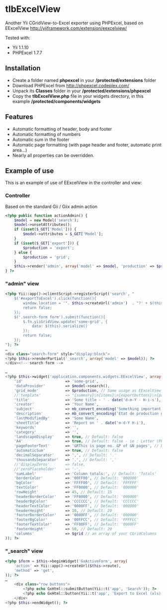 tlbExcelView
============

Another Yii CGridView-to-Excel exporter using PHPExcel, based on EExcelView http://yiiframework.com/extension/eexcelview/

Tested with:

 - Yii 1.1.10
 - PHPExcel 1.7.7

Installation
------------

 - Create a folder named **phpexcel** in your **/protected/extensions** folder
 - Download PHPExcel from http://phpexcel.codeplex.com/
 - Unpack its **Classes** folder in your **/protected/extensions/phpexcel**
 - Copy the **tlbExcelView.php** file in your widgets directory, in this example **/protected/components/widgets**

Features
--------

 - Automatic formatting of header, body and footer
 - Automatic formatting of numbers
 - Automatic sum in the footer
 - Automatic page formatting (with page header and footer, automatic print area…)
 - Nearly all properties can be overridden.


Example of use
--------------

This is an example of use of EExcelView in the controller and view:

### Controller

Based on the standard Gii / Giix admin action

```php
<?php public function actionAdmin() {
    $model = new Model('search');
    $model->unsetAttributes();
    if (isset($_GET['Model'])) {
        $model->attributes = $_GET['Model'];
    }
    if (isset($_GET['export'])) {
        $production = 'export';
    } else {
        $production = 'grid';
    }
    $this->render('admin', array('model' => $model, 'production' => $production));
} ?>
```

### "admin" view

```php
<?php Yii::app()->clientScript->registerScript('search', "
    $('#exportToExcel').click(function(){
        window.location = '". $this->createUrl('admin')  . "?' + $(this).parents('form').serialize() + '&export=true';
        return false;
    });
    $('.search-form form').submit(function(){
        $.fn.yiiGridView.update('some-grid', {
            data: $(this).serialize()
        });
        return false;
    });
"); ?>
…
<div class="search-form" style="display:block">
<?php $this->renderPartial('_search', array('model' => $model)); ?>
</div><!-- search-form -->

…
<?php $this->widget('application.components.widgets.EExcelView', array(
    'id'                   => 'some-grid',
    'dataProvider'         => $model->search(),
    'grid_mode'            => $production, // Same usage as EExcelView v0.33
    //'template'           => "{summary}\n{items}\n{exportbuttons}\n{pager}",
    'title'                => 'Some title - ' . date('d-m-Y - H-i-s'),
    'creator'              => 'Your Name',
    'subject'              => mb_convert_encoding('Something important with a date in French: ' . utf8_encode(strftime('%e %B %Y')), 'ISO-8859-1', 'UTF-8'),
    'description'          => mb_convert_encoding('Etat de production généré à la demande par l\'administrateur (some text in French).', 'ISO-8859-1', 'UTF-8'),
    'lastModifiedBy'       => 'Some Name',
    'sheetTitle'           => 'Report on ' . date('m-d-Y H-i'),
    'keywords'             => '',
    'category'             => '',
    'landscapeDisplay'     => true, // Default: false
    'A4'                   => true, // Default: false - ie : Letter (PHPExcel default)
    'pageFooterText'       => '&RThis is page no. &P of &N pages', // Default: '&RPage &P of &N'
    'automaticSum'         => true, // Default: false
    'decimalSeparator'     => ',', // Default: '.'
    'thousandsSeparator'   => '.', // Default: ','
    //'displayZeros'       => false,
    //'zeroPlaceholder'    => '-',
    'sumLabel'             => 'Column totals:', // Default: 'Totals'
    'borderColor'          => '00FF00', // Default: '000000'
    'bgColor'              => 'FFFF00', // Default: 'FFFFFF'
    'textColor'            => 'FF0000', // Default: '000000'
    'rowHeight'            => 45, // Default: 15
    'headerBorderColor'    => 'FF0000', // Default: '000000'
    'headerBgColor'        => 'CCCCCC', // Default: 'CCCCCC'
    'headerTextColor'      => '0000FF', // Default: '000000'
    'headerHeight'         => 10, // Default: 20
    'footerBorderColor'    => '0000FF', // Default: '000000'
    'footerBgColor'        => '00FFCC', // Default: 'FFFFCC'
    'footerTextColor'      => 'FF00FF', // Default: '0000FF'
    'footerHeight'         => 50, // Default: 20
    'columns'              => $grid // an array of your CGridColumns
)); ?>
```

### "_search" view
```php
<?php $form = $this->beginWidget('GxActiveForm', array(
    'action' => Yii::app()->createUrl($this->route),
    'method' => 'get',
)); ?>
…
    <div class="row buttons">
        <?php echo GxHtml::submitButton(Yii::t('app', 'Search')); ?>
        <?php echo GxHtml::button(Yii::t('app', 'Export to Excel (xls)'), array('id' => 'exportToExcel')); ?>
    </div>
<?php $this->endWidget(); ?>
```
